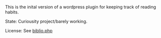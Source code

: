 This is the inital version of a wordpress plugin for keeping track of reading habits.

State: Curiousity project/barely working.

License: See [biblio.php](https://github.com/rhardih/biblio/blob/master/biblio.php)
